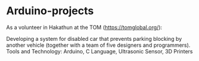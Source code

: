 # Arduino-projects
As a volunteer in Hakathun at the TOM (https://tomglobal.org/):

Developing a system for disabled car that prevents parking blocking by another vehicle (together with a team of five designers and programmers).
Tools and Technology: Arduino, C Language, Ultrasonic Sensor, 3D Printers
